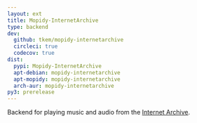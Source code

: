 ```yaml
---
layout: ext
title: Mopidy-InternetArchive
type: backend
dev:
  github: tkem/mopidy-internetarchive
  circleci: true
  codecov: true
dist:
  pypi: Mopidy-InternetArchive
  apt-debian: mopidy-internetarchive
  apt-mopidy: mopidy-internetarchive
  arch-aur: mopidy-internetarchive
py3: prerelease
---
```


Backend for playing music and audio from the
[Internet Archive](https://archive.org/).
